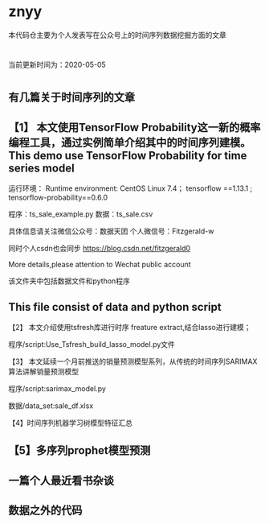 # znyy
本代码仓主要为个人发表写在公众号上的时间序列数据挖掘方面的文章
#
当前更新时间为：2020-05-05
#
有几篇关于时间序列的文章
-----------------------------------------------------------------------------------
【1】
本文使用TensorFlow Probability这一新的概率编程工具，通过实例简单介绍其中的时间序列建模。
This demo use TensorFlow Probability for time series model 
-----------------------------------------------------------------------------------
运行环境：
Runtime environment:
CentOS Linux 7.4；
tensorflow ==1.13.1 ;
tensorflow-probability==0.6.0

程序：ts_sale_example.py
数据：ts_sale.csv

具体信息请关注微信公众号：数据天团
个人微信号：Fitzgerald-w

同时个人csdn也会同步
https://blog.csdn.net/fitzgerald0

More details,please attention to Wechat public account

该文件夹中包括数据文件和python程序

This file consist of data and python script
-------------------------------------------------------------------------------------
【2】
本文介绍使用tsfresh库进行时序 freature extract,结合lasso进行建模；

程序/script:Use_Tsfresh_build_lasso_model.py文件

【3】
本文延续一个月前推送的销量预测模型系列，从传统的时间序列SARIMAX 算法讲解销量预测模型

程序/script:sarimax_model.py

数据/data_set:sale_df.xlsx

【4】时间序列机器学习树模型特征汇总

【5】多序列prophet模型预测
-------------------------------------------------------------------------------------
一篇个人最近看书杂谈
-------------------------------------------------------------------------------------
数据之外的代码
-------------------------------------------------------------------------------------

